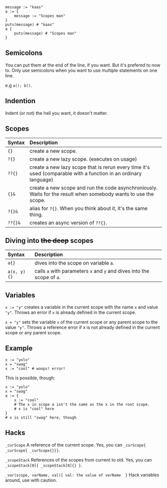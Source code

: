 ```
message := "kaas"
a := {
	message := "Scopes man"
}
puts(message) # "kaas"
a {
	puts(message) # "Scopes man"
}
```

Semicolons
---
You can put them at the end of the line, if you want. But it's prefered to now
to. Only use semicolons when you want to use multiple statements on one line.

e.g `a(); b()`.

Indention
---
Indent (or not) the hell you want, it doesn't matter.

Scopes
---

Syntax  | Description
:-------|:---------------
`{}`    |create a new scope.
`?{}`   |create a new lazy scope. (executes on usage)
`??{}`  |create a new lazy scope that is rerun every time it's used (comparable with a function in an ordinary language)
`{}&`   |create a new scope and run the code asynchroniously. Waits for the result when somebody wants to use the scope.
`?{}&`  |alias for `?{}`. When you think about it, it's the same thing.
`??{}&` |creates an async version of `??{}`.

Diving into ~~the deep~~ scopes
---

Syntax      | Description
:-----------|:---------------
`a{}`       | dives into the scope on variable `a`.
`a(x, y){}` | calls `a` with parameters `x` and `y` and dives into the scope of `a`.

Variables
---

`x := "y"`  creates a variable in the current scope with the name `x` and value `"y"`. Throws an error if `x` is already defined in the current scope.

`x = "y"`   sets the variable `x` of the current scope or any parent scope to the value `"y"`. Throws a reference error if x is not already defined in the current scope or any parent scope.

Example
---

```
x := "yolo"
x = "swag"
x := "cool" # woops! error!
```

This is possible, though:
```
x := "yolo"
x = "swag"
a := {
	x := "cool"
	# The x in scope a isn't the same as the x in the root scope.
	# x is "cool" here
}
# x is still "swag" here, though
```

Hacks
---

`_curScope`
  A reference of the current scope. Yes, you can `_curScope{ _curScope{ _curScope{}}}`.

`_scopeStack`
  References of the scopes from current to old. Yes, you can `_scopeStack[0]{ _scopeStack[0]{} }`.

`_var(scope, varName, val){ val: the value of varName  }`
  Hack variables around, use with caution.
